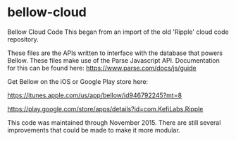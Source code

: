 # bellow-cloud
Bellow Cloud Code
This began from an import of the old 'Ripple' cloud code repository. 

These files are the APIs written to interface with the database that powers Bellow. 
These files make use of the Parse Javascript API. Documentation for this can be found here: https://www.parse.com/docs/js/guide




Get Bellow on the iOS or Google Play store here:

https://itunes.apple.com/us/app/bellow/id946792245?mt=8

https://play.google.com/store/apps/details?id=com.KefiLabs.Ripple 






This code was maintained through November 2015. There are still several improvements that could be made to make it more modular. 
